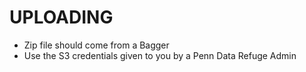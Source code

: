 # UPLOADING

- Zip file should come from a Bagger
- Use the S3 credentials given to you by a Penn Data Refuge Admin
